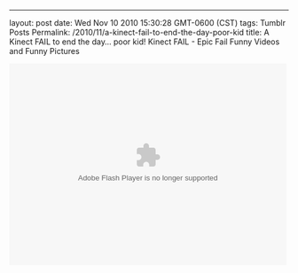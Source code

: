 ---
layout: post
date: Wed Nov 10 2010 15:30:28 GMT-0600 (CST)
tags: Tumblr Posts
Permalink: /2010/11/a-kinect-fail-to-end-the-day-poor-kid
title: A Kinect FAIL to end the day&hellip; poor kid!
Kinect FAIL - Epic Fail Funny Videos and Funny Pictures

<object classid="clsid:D27CDB6E-AE6D-11cf-96B8-444553540000" width="500" height="364" id="viddler"><param name="movie" value="http://www.viddler.com/simple/f066b7c6/"><param name="allowScriptAccess" value="always"><param name="allowFullScreen" value="true"><param name="flashvars" value="fake=1"><embed src="http://www.viddler.com/simple/f066b7c6/" width="500" height="364" type="application/x-shockwave-flash" allowscriptaccess="always" allowfullscreen="true" flashvars="fake=1" name="viddler"></object>
